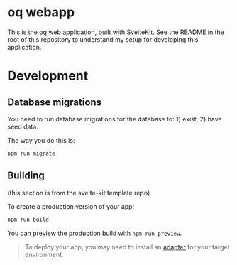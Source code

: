 # oq webapp

This is the oq web application, built with SvelteKit. See the README in the root
of this repository to understand my setup for developing this application.

# Development

## Database migrations

You need to run database migrations for the database to: 1) exist; 2) have seed data.

The way you do this is:

```bash
npm run migrate
```

## Building

(this section is from the svelte-kit template repo)

To create a production version of your app:

```bash
npm run build
```

You can preview the production build with `npm run preview`.

> To deploy your app, you may need to install an [adapter](https://kit.svelte.dev/docs/adapters) for your target environment.
